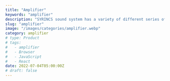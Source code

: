 ```yaml
---
title: "Amplifier"
keywords: "amplifier"
description: "SYRINCS sound system has a variety of different series of products, which can meet the different needs of various styles of slow shaking bars, performance bars, KTV private rooms, and various entertainment venues; At the same time, it can also provide complete product solutions for various professional sound reinforcement fields such as large and small conference rooms, multifunctional halls, public broadcasting, background music, and mobile stages."
slug: "amplifier"
image: "/images/categories/amplifier.webp"
category: amplifier
# type: Product
# tags:
#   - amplifier
#   - Browser
#   - JavaScript
#   - React
date: 2022-07-04T05:00:00Z
# draft: false
---
```


